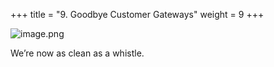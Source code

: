 +++
title = "9. Goodbye Customer Gateways"
weight = 9
+++


![image.png](/images/008-viii-clean-it-up/41-175091-image.png)


We’re now as clean as a whistle. 


